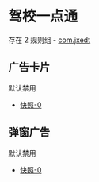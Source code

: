 # 驾校一点通

存在 2 规则组 - [com.jxedt](/src/apps/com.jxedt.ts)

## 广告卡片

默认禁用

- [快照-0](https://i.gkd.li/i/13195641)

## 弹窗广告

默认禁用

- [快照-0](https://i.gkd.li/i/13476741)
